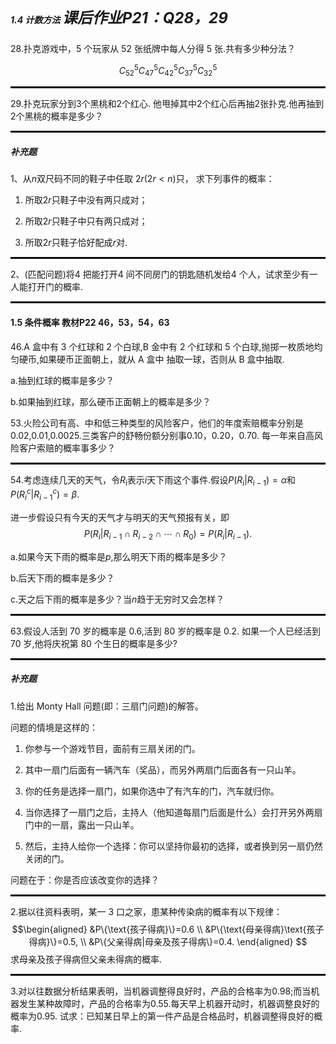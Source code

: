 
##### 1.4 计数方法  <font color="" size="5">课后作业P21：Q28，29</font>

28.扑克游戏中，5 个玩家从 52 张纸牌中每人分得 5 张.共有多少种分法？

$$C_{52}^{5}C_{47}^{5}C_{42}^{5}C_{37}^{5}C_{32}^{5}$$

<hr style="border: 1px solid black;">

29.扑克玩家分到3个黑桃和2个红心. 他甩掉其中2个红心后再抽2张扑克.他再抽到2个黑桃的概率是多少？

<hr style="border: 1px solid black;">

##### 补充题

1、从$n$双尺码不同的鞋子中任取 2$r\left(2r<n\right)$只，
求下列事件的概率：

1) 所取2$r$只鞋子中没有两只成对；

2) 所取2$r$只鞋子中只有两只成对；

3) 所取2$r$只鞋子恰好配成$r$对.

<hr style="border: 1px solid black;">


2、(匹配问题)将4 把能打开4 间不同房门的钥匙随机发给4 个人，试求至少有一人能打开门的概率.

<hr style="border: 1px solid black;">


#### 1.5 条件概率 教材P22 46，53，54，63

46.A 盒中有 3 个红球和 2 个白球,B 金中有 2 个红球和 5 个白球,抛掷一枚质地均匀硬币,如果硬币正面朝上，就从 A 盒中
抽取一球，否则从 B 盒中抽取.

a.抽到红球的概率是多少？

b.如果抽到红球，那么硬币正面朝上的概率是多少？

53.火险公司有高、中和低三种类型的风险客户，他们的年度索赔概率分别是 0.02,0.01,0.0025.三类客户的舒畅份额分别事0.10，0.20，0.70. 每一年来自高风险客户索赔的概率事多少？

<hr style="border: 1px solid black;">


54.考虑连续几天的天气，令$R_\mathrm{i}$表示$i$天下雨这个事件.假设$P(R_i|R_{i-1})=\alpha$和$P(R_i^c|R_{i-1}^c)=\beta.$

进一步假设只有今天的天气才与明天的天气预报有关，即 $${P(R_{i}|R_{i-1}\cap R_{i-2}\cap\cdots\cap R_{0})}=P(R_{i}|R_{i-1}).$$

a.如果今天下雨的概率是$p$,那么明天下雨的概率是多少？ 

b.后天下雨的概率是多少？

c.天之后下雨的概率是多少？当$n$趋于无穷时又会怎样？

<hr style="border: 1px solid black;">


63.假设人活到 70 岁的概率是 0.6,活到 80 岁的概率是 0.2. 如果一个人已经活到 70 岁,他将庆祝第 80 个生日的概率是多少?

<hr style="border: 1px solid black;">


##### 补充题

1.给出 Monty Hall 问题(即：三扇门问题)的解答。

问题的情境是这样的：

1. 你参与一个游戏节目，面前有三扇关闭的门。

2. 其中一扇门后面有一辆汽车（奖品），而另外两扇门后面各有一只山羊。

3. 你的任务是选择一扇门，如果你选中了有汽车的门，汽车就归你。

4. 当你选择了一扇门之后，主持人（他知道每扇门后面是什么）会打开另外两扇门中的一扇，露出一只山羊。

5. 然后，主持人给你一个选择：你可以坚持你最初的选择，或者换到另一扇仍然关闭的门。

问题在于：你是否应该改变你的选择？

<hr style="border: 1px solid black;">

2.据以往资料表明，某一 3 口之家，患某种传染病的概率有以下规律：
$$\begin{aligned}
&P\{\text{孩子得病}\}=0.6 \\
&P\{\text{母亲得病}\text{孩子得病}\}=0.5, \\
&P\{父亲得病|母亲及孩子得病\}=0.4.
\end{aligned}
$$
求母亲及孩子得病但父亲未得病的概率.

<hr style="border: 1px solid black;">

3.对以往数据分析结果表明，当机器调整得良好时，产品的合格率为0.98;而当机器发生某种故障时，产品的合格率为0.55.每天早上机器开动时，机器调整良好的概率为0.95. 试求：已知某日早上的第一件产品是合格品时，机器调整得良好的概率.
